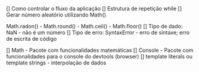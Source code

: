 





[] Como controlar o fluxo da aplicação
[] Estrutura de repetição while
[] Gerar número aleatório utilizando Math()

Math.radon() - Math.round() - Math.ceil() - Math.floor()
[] Tipo de dado: NaN - não é um número
[] Tipo de erro: SyntaxError - erro de sintaxe; erro de escrita de código

[] Math - Pacote com funcionalidades matemáticas
[] Console - Pacote com funcionalidades para o console do devtools (browser)
[] template literals ou template strings - interpolação de dados